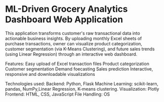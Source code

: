 # ML-Driven Grocery Analytics Dashboard Web Application

This application transforms customer's raw transactional data into actionable business insights. By uploading monthly Excel sheets of purchase transactions, owner can visualize product categorization, customer segmentation (via K-Means Clustering), and future sales trends (using Linear Regression) through an interactive web dashboard.

Features:
Easy upload of Excel transaction files
Product categorization
Customer segmentation
Demand foecasting
Sales prediction
Interactive, responsive and downloadable visualizations

Technologies used:
Backend: Python, Flask
Machine Learning: scikit-learn, pandas, NumPy,Linear Regression, K-means clustering.
Visualization: Plotly
Frontend: HTML, CSS, JavaScript
File Handling: OS

